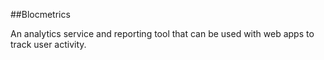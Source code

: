 ##Blocmetrics

An analytics service and reporting tool that can be used with web apps to track user activity.
